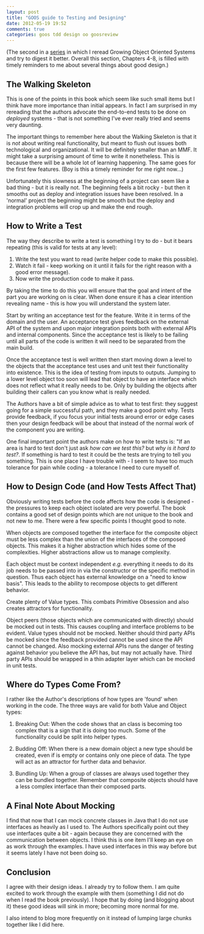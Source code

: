 ```yaml
---
layout: post
title: "GOOS guide to Testing and Designing"
date: 2012-05-19 19:52
comments: true
categories: goos tdd design oo goosreview
---
```


(The second in a [series](/blog/categories/goosreview) in which I reread
Growing Object Oriented Systems and try to digest it better. Overall this
section, Chapters 4-8, is filled with timely reminders to me about several
things about good design.)

## The Walking Skeleton

This is one of the points in this book which seem like such small items but I
think have more importance than initial appears.  In fact I am surprised in my
rereading that the authors advocate the end-to-end tests to be done on
*deployed* systems - that is not something I've ever really tried and seems
very daunting.

The important things to remember here about the Walking Skeleton is that it is
*not* about writing real functionality, but meant to flush out issues both
technological and organizational. It will be definitely smaller than an MMF.
It might take a surprising amount of time to write it nonetheless. This is
because there will be a whole lot of learning happening. The same goes for the
first few features. (Boy is this a timely reminder for me right now...)

Unfortunately this slowness at the beginning of a project can seem like a bad
thing - but it is really not. The beginning feels a bit rocky - but then it
smooths out as deploy and integration issues have been resolved. In a 'normal'
project the beginning might be smooth but the deploy and integration problems
will crop up and make the end rough.

## How to Write a Test

The way they describe to write a test is something I try to do - but it bears
repeating (this is valid for tests at any level):

 1. Write the test you want to read (write helper code to make this possible). 
 1. Watch it fail - keep working on it until it fails for the right reason
    with a good error message).
 1. Now write the production code to make it pass.

By taking the time to do this you will ensure that the goal and intent of the
part you are working on is clear. When done ensure it has a clear intention
revealing name - this is how you will understand the system later.

Start by writing an acceptance test for the feature. Write it in terms of the
domain and the user. An acceptance test gives feedback on the external API of
the system and upon major integration points both with external APIs and
internal components. Since the acceptance test is likely to be failing until
all parts of the code is written it will need to be separated from the main
build. 

Once the acceptance test is well written then start moving down a level to the
objects that the acceptance test uses and unit test their functionality into
existence. This is the idea of testing from inputs to outputs.  Jumping to a
lower level object too soon will lead that object to have an interface which
does not reflect what it really needs to be. Only by building the objects
after building their callers can you know what is really needed.

The Authors have a bit of simple advice as to what to test first: they suggest
going for a simple successful path, and they make a good point why. Tests
provide feedback, if you focus your initial tests around error or edge cases
then your design feedback will be about that instead of the normal work of the
component you are writing.

One final important point the authors make on how to write tests is: "If an
area is hard to test don't just ask *how can we test this?* but *why is it
hard to test?*. If something is hard to test it could be the tests are trying
to tell you something. This is one place I have trouble with - I seem to have
too much tolerance for pain while coding - a tolerance I need to cure myself
of.

## How to Design Code (and How Tests Affect That) 

Obviously writing tests before the code affects how the code is designed - the
pressures to keep each object isolated are very powerful. The book contains a
good set of design points which are not unique to the book and not new to me.
There were a few specific points I thought good to note.

When objects are composed together the interface for the composite object must
be less complex than the union of the interfaces of the composed objects. This
makes it a higher abstraction which hides some of the complexities. Higher
abstractions allow us to manage complexity.

Each object must be context independent *e.g.* everything it needs to do its
job needs to be passed into in via the constructor or the specific method in
question. Thus each object has external knowledge on a "need to know basis".
This leads to the ability to recompose objects to get different behavior.

Create plenty of Value types. This combats Primitive Obsession and also
creates attractors for functionality. 

Object peers (those objects which are communicated with directly) should be
mocked out in tests. This causes coupling and interface problems to be
evident.  Value types should not be mocked.  Neither should third party APIs
be mocked since the feedback provided cannot be used since the API cannot be
changed. Also mocking external APIs runs the danger of testing against
behavior you believe the API has, but may not actually have. Third party APIs
should be wrapped in a thin adapter layer which can be mocked in unit tests.

## Where do Types Come From?

I rather like the Author's descriptions of how types are 'found' when working
in the code. The three ways are valid for both Value and Object types:

  1. Breaking Out: When the code shows that an class is becoming too complex
     that is a sign that it is doing too much.  Some of the functionality
     could be split into helper types.

  2. Budding Off: When there is a new domain object a new type should be
     created, even if is empty or contains only one piece of data.  The type
     will act as an attractor for further data and behavior.

  3. Bundling Up: When a group of classes are always used together they can be
     bundled together.  Remember that composite objects should have a less
     complex interface than their composed parts.

## A Final Note About Mocking

I find that now that I can mock concrete classes in Java that I do not use
interfaces as heavily as I used to. The Authors specifically point out they
use interfaces quite a bit - again because they are concerned with
the communication between objects. I think this is one item I'll keep an eye
on as work through the examples. I have used interfaces in this way before but
it seems lately I have not been doing so.

## Conclusion

I agree with their design ideas. I already try to follow them. I am quite
excited to work through the example with them (something I did not do when I
read the book previously). I hope that by doing (and blogging about it) these
good ideas will sink in more; becoming more normal for me.

I also intend to blog more frequently on it instead of lumping large chunks
together like I did here.
